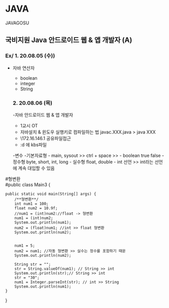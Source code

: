 # JAVA
JAVAGOSU

## 국비지원 Java 안드로이드 웹 & 앱 개발자 (A)

### Ex/ 1. 20.08.05 (수))
- 자바 연산자
  - boolean
  - integer
  - String
  
  ### 2. 20.08.06 (목)
  -자바 안드로이드 웹 & 앱 개발자
    - 1교시 OT
    - 자바설치 & 윈도우 실행키로 컴파일하는 법 javac.XXX.java > java XXX
    - \\172.16.146.1 공유파일접근
    - :d 에 kbs파일
    
    -변수
      -기본자료형
        - main, sysout >> ctrl + space >> 
        - boolean true false
        - 정수형 byte, short, int, long
        - 실수형 float, double
        - int 선언 >> int라는 선언에 계속 대입할 수 있음 
        
        
        
#형변환         
#public class Main3 {

	public static void main(String[] args) {
		/**형변환**/
		int num1 = 100;
		float num2 = 10.9f;
		//num1 = (int)num2://float -> 형변환
		num1 = (int)num2;
		System.out.println(num1);
		num2 = (float)num1; //int >> float 형변환
		System.out.println(num2);
		
		
		num1 = 5;
		num2 = num1; //자동 형변환 >> 실수는 정수를 포함하기 때문
		System.out.println(num2);
		
		String str = "";
		str = String.valueOf(num1); // String >> int
		System.out.println(str);// String >> int 
		str = "30";
		num1 = Integer.parseInt(str); // int >> String
		System.out.println(num1);
	}

}

